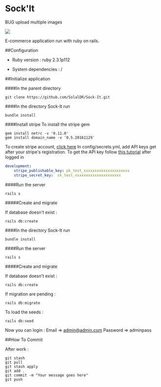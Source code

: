 # Sock'It 

BUG upload multiple images

<a href="https://codeclimate.com/github/SolalDR/Sock-It"><img src="https://codeclimate.com/github/SolalDR/Sock-It/badges/gpa.svg" /></a>

E-commerce application run with ruby on rails.

##Configuration

* Ruby version : ruby 2.3.1p112

* System dependencies : /


##Initialize application


####In the parent directory
```
git clone https://github.com/SolalDR/Sock-It.git
```

####In the directory Sock-It run
```
bundle install
```

####Install stripe
To install the stripe gem
```
gem install netrc -v '0.11.0'
gem install domain_name -v '0.5.20161129'
```
To create stripe account, <a href="https://stripe.com/fr ">click here</a>
In config/secrets.yml, add API keys get after your stripe's registration.
To get the API key follow <a href="https://launchschool.com/blog/stripe-checkout">this tutorial</a> after logged in
``` yml
development:
    stripe_publishable_key: pk_test_xxxxxxxxxxxxxxxxxxxxx
    stripe_secret_key:  sk_test_xxxxxxxxxxxxxxxxxxxxx
```

####Run the server
```
rails s
```

#####Create and migrate

If database doesn't exist :
```
rails db:create
```

####In the directory Sock-It run
```
bundle install
```

####Run the server
```
rails s
```

#####Create and migrate

If database doesn't exist :
```
rails db:create
```

If migration are pending :
```
rails db:migrate
```

To load the seeds :
```
rails db:seed
```

Now you can login :
Email =>      admin@admin.com
Password =>   adminpass

##How To Commit

After work :
```
git stash
git pull
git stash apply
git add .
git commit -m "Your message goes here"
git push
```
